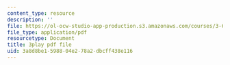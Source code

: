 ```yaml
---
content_type: resource
description: ''
file: https://ol-ocw-studio-app-production.s3.amazonaws.com/courses/3-60-symmetry-structure-and-tensor-properties-of-materials-fall-2005/3a8d8be1598804e278a2dbcff438e116_JyIsB5D3ZCg.pdf
file_type: application/pdf
resourcetype: Document
title: 3play pdf file
uid: 3a8d8be1-5988-04e2-78a2-dbcff438e116
---
```

